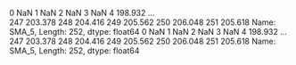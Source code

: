 0          NaN
1          NaN
2          NaN
3          NaN
4      198.932
        ...   
247    203.378
248    204.416
249    205.562
250    206.048
251    205.618
Name: SMA_5, Length: 252, dtype: float64
0          NaN
1          NaN
2          NaN
3          NaN
4      198.932
        ...   
247    203.378
248    204.416
249    205.562
250    206.048
251    205.618
Name: SMA_5, Length: 252, dtype: float64
